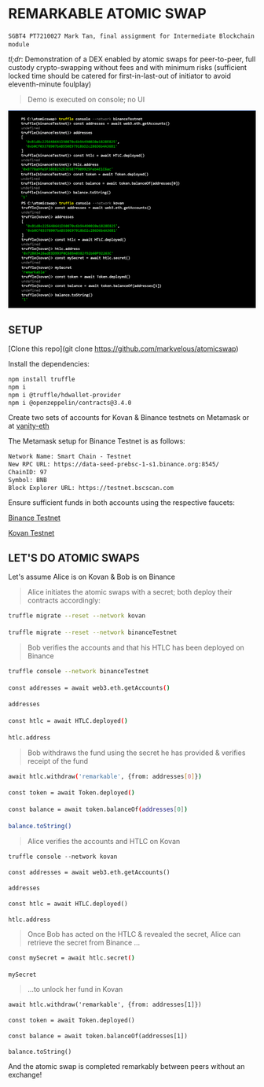 # REMARKABLE ATOMIC SWAP

`SGBT4 PT7210027 Mark Tan, final assignment for Intermediate Blockchain module`

_tl;dr_: Demonstration of a DEX enabled by atomic swaps for peer-to-peer, full custody crypto-swapping without fees and with minimum risks (sufficient locked time should be catered for first-in-last-out of initiator to avoid eleventh-minute foulplay)

> Demo is executed on console; no UI

![](screen.png)

## SETUP

[Clone this repo](git clone https://github.com/markvelous/atomicswap)

Install the dependencies:
```
npm install truffle
npm i 
npm i @truffle/hdwallet-provider
npm i @openzeppelin/contracts@3.4.0
```

Create two sets of accounts for Kovan & Binance testnets on Metamask or at [vanity-eth](https://vanity-eth.tk/) 

The Metamask setup for Binance Testnet is as follows:
```
Network Name: Smart Chain - Testnet
New RPC URL: https://data-seed-prebsc-1-s1.binance.org:8545/
ChainID: 97
Symbol: BNB
Block Explorer URL: https://testnet.bscscan.com
```

Ensure sufficient funds in both accounts using the respective faucets:

[Binance Testnet](https://testnet.binance.org/faucet-smart)

[Kovan Testnet](https://gitter.im/kovan-testnet/faucet)

## LET'S DO ATOMIC SWAPS

Let's assume Alice is on Kovan & Bob is on Binance

>Alice initiates the atomic swaps with a secret; both deploy their contracts accordingly:

```bash
truffle migrate --reset --network kovan

truffle migrate --reset --network binanceTestnet
```

>Bob verifies the accounts and that his HTLC has been deployed on Binance
```bash
truffle console --network binanceTestnet

const addresses = await web3.eth.getAccounts()

addresses

const htlc = await HTLC.deployed()

htlc.address
```

>Bob withdraws the fund using the secret he has provided & verifies receipt of the fund
```bash
await htlc.withdraw('remarkable', {from: addresses[0]})

const token = await Token.deployed()

const balance = await token.balanceOf(addresses[0])

balance.toString()
```

>Alice verifies the accounts and HTLC on Kovan
```
truffle console --network kovan

const addresses = await web3.eth.getAccounts()

addresses

const htlc = await HTLC.deployed()

htlc.address
```

>Once Bob has acted on the HTLC & revealed the secret, Alice can retrieve the secret from Binance ...
```bash
const mySecret = await htlc.secret()

mySecret
```
>...to unlock her fund in Kovan
```
await htlc.withdraw('remarkable', {from: addresses[1]})

const token = await Token.deployed()

const balance = await token.balanceOf(addresses[1])

balance.toString()
```

And the atomic swap is completed remarkably between peers without an exchange!